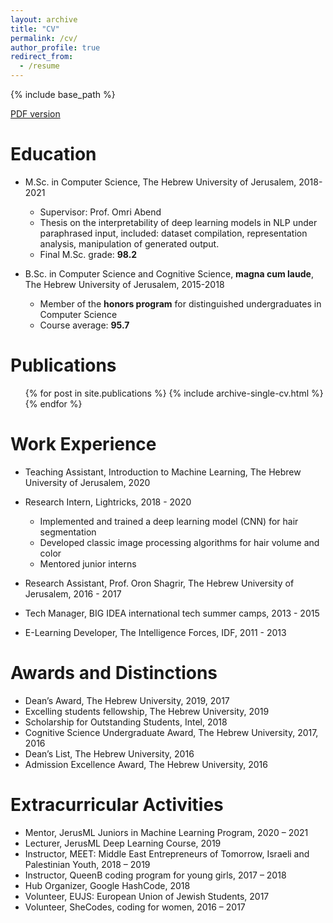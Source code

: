 ```yaml
---
layout: archive
title: "CV"
permalink: /cv/
author_profile: true
redirect_from:
  - /resume
---
```


{% include base_path %}

[PDF version](files/cv.pdf)

Education
======
* M.Sc. in Computer Science, The Hebrew University of Jerusalem, 2018-2021
  * Supervisor: Prof. Omri Abend
  * Thesis on the interpretability of deep learning models in NLP under paraphrased input, included: dataset compilation, representation analysis, manipulation of generated output.
  * Final M.Sc. grade: **98.2**

* B.Sc. in Computer Science and Cognitive Science, **magna cum laude**, The Hebrew University of Jerusalem, 2015-2018
  * Member of the **honors program** for distinguished undergraduates in Computer Science
  * Course average: **95.7**

Publications
======
  <ul>{% for post in site.publications %}
    {% include archive-single-cv.html %}
  {% endfor %}</ul>

Work Experience
======
* Teaching Assistant, Introduction to Machine Learning, The Hebrew University of Jerusalem, 2020

* Research Intern, Lightricks, 2018 - 2020
  * Implemented and trained a deep learning model (CNN) for hair segmentation
  * Developed classic image processing algorithms for hair volume and color
  * Mentored junior interns

* Research Assistant, Prof. Oron Shagrir, The Hebrew University of Jerusalem, 2016 - 2017

* Tech Manager, BIG IDEA international tech summer camps, 2013 - 2015

* E-Learning Developer, The Intelligence Forces, IDF, 2011 - 2013


Awards and Distinctions
======
* Dean’s Award, The Hebrew University, 2019, 2017
* Excelling students fellowship, The Hebrew University, 2019
* Scholarship for Outstanding Students, Intel, 2018
* Cognitive Science Undergraduate Award, The Hebrew University, 2017, 2016
* Dean’s List, The Hebrew University, 2016
* Admission Excellence Award, The Hebrew University, 2016

  
Extracurricular Activities
======
* Mentor, JerusML Juniors in Machine Learning Program, 2020 – 2021
* Lecturer, JerusML Deep Learning Course, 2019
* Instructor, MEET: Middle East Entrepreneurs of Tomorrow, Israeli and Palestinian Youth, 2018 – 2019
* Instructor, QueenB coding program for young girls, 2017 – 2018
* Hub Organizer, Google HashCode, 2018
* Volunteer, EUJS: European Union of Jewish Students, 2017
* Volunteer, SheCodes, coding for women, 2016 – 2017
